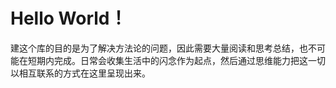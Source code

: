 <h1 class="beginning"> Hello World！</h1>

建这个库的目的是为了解决方法论的问题，因此需要大量阅读和思考总结，也不可能在短期内完成。日常会收集生活中的闪念作为起点，然后通过思维能力把这一切以相互联系的方式在这里呈现出来。

<GetStarted routerPath="/informalessay/" pageTitle="Get Started~" />

